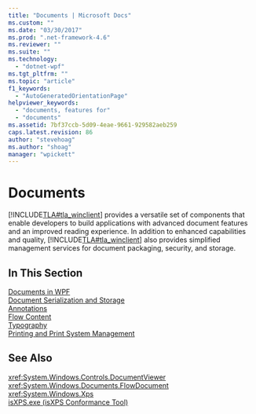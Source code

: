 ```yaml
---
title: "Documents | Microsoft Docs"
ms.custom: ""
ms.date: "03/30/2017"
ms.prod: ".net-framework-4.6"
ms.reviewer: ""
ms.suite: ""
ms.technology: 
  - "dotnet-wpf"
ms.tgt_pltfrm: ""
ms.topic: "article"
f1_keywords: 
  - "AutoGeneratedOrientationPage"
helpviewer_keywords: 
  - "documents, features for"
  - "documents"
ms.assetid: 7bf37ccb-5d09-4eae-9661-929582aeb259
caps.latest.revision: 86
author: "stevehoag"
ms.author: "shoag"
manager: "wpickett"
---
```

# Documents
[!INCLUDE[TLA#tla_winclient](../../../../includes/tlasharptla-winclient-md.md)] provides a versatile set of components that enable developers to build applications with advanced document features and an improved reading experience. In addition to enhanced capabilities and quality, [!INCLUDE[TLA#tla_winclient](../../../../includes/tlasharptla-winclient-md.md)] also provides simplified management services for document packaging, security, and storage.  
  
## In This Section  
 [Documents in WPF](../../../../docs/framework/wpf/advanced/documents-in-wpf.md)  
 [Document Serialization and Storage](../../../../docs/framework/wpf/advanced/document-serialization-and-storage.md)  
 [Annotations](../../../../docs/framework/wpf/advanced/annotations.md)  
 [Flow Content](../../../../docs/framework/wpf/advanced/flow-content.md)  
 [Typography](../../../../docs/framework/wpf/advanced/typography.md)  
 [Printing and Print System Management](../../../../docs/framework/wpf/advanced/printing-and-print-system-management.md)  
  
## See Also  
 <xref:System.Windows.Controls.DocumentViewer>   
 <xref:System.Windows.Documents.FlowDocument>   
 <xref:System.Windows.Xps>   
 [isXPS.exe (isXPS Conformance Tool)](../Topic/isXPS.exe%20\(isXPS%20Conformance%20Tool\).md)